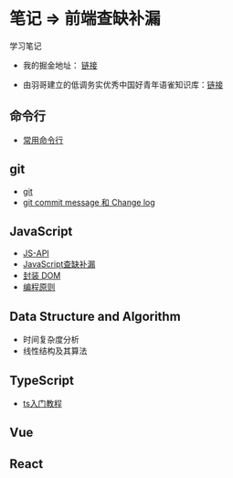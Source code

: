 # 笔记 => 前端查缺补漏

学习笔记
- 我的掘金地址： [链接](https://juejin.cn/user/3359726847928840/posts)

- 由羽哥建立的低调务实优秀中国好青年语雀知识库：[链接](https://www.yuque.com/books/share/25317989-6fed-4289-b973-5b918d857989)

## 命令行

- [常用命令行](<https://www.yuque.com/docs/share/59d2eac8-fd9d-4cd8-bdff-f7c3300d8f15>)

## git

- [git](https://github.com/shyhhh/Web-notes/blob/main/Git/git.md)
- [git commit message 和 Change log](https://github.com/shyhhh/Web-notes/blob/main/Git/git-commit-message-change-log.md)

## JavaScript

- [JS-API](https://github.com/shyhhh/Web-notes/blob/main/JavaScript/JS-API.md)
- [JavaScript查缺补漏](https://github.com/shyhhh/Web-notes/blob/main/JavaScript/JavaScript%E6%9F%A5%E7%BC%BA%E8%A1%A5%E6%BC%8F.md)
- [封装 DOM](https://github.com/shyhhh/Web-notes/blob/main/JavaScript/%E5%B0%81%E8%A3%85DOM.md)
- [编程原则](https://github.com/shyhhh/Web-notes/blob/main/JavaScript/%E5%B0%81%E8%A3%85DOM.md)

## Data Structure and Algorithm

- 时间复杂度分析
- 线性结构及其算法

## TypeScript

- [ts入门教程](https://ts.yayujs.com/)

## Vue

## React
